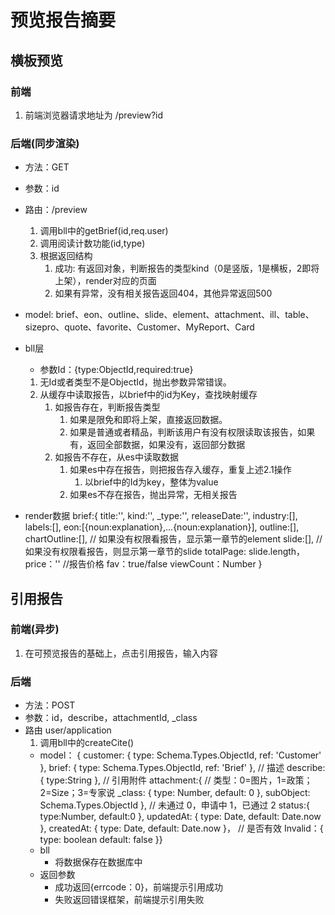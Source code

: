 <!-- 作者：赵权 -->
<!-- 日期：2019/12/08 -->
# 预览报告摘要

## 横板预览

### 前端

1. 前端浏览器请求地址为  /preview?id

### 后端(同步渲染)

- 方法：GET
- 参数：id
- 路由：/preview
  1. 调用bll中的getBrief(id,req.user)
  2. 调用阅读计数功能(id,type)
  3. 根据返回结构
     1. 成功: 有返回对象，判断报告的类型kind（0是竖版，1是横板，2即将上架），render对应的页面
     2. 如果有异常，没有相关报告返回404，其他异常返回500
- model:
  brief、eon、outline、slide、element、attachment、ill、table、sizepro、quote、favorite、Customer、MyReport、Card
- bll层
  - 参数Id：{type:ObjectId,required:true}
  1. 无Id或者类型不是ObjectId，抛出参数异常错误。
  2. 从缓存中读取报告，以brief中的id为Key，查找映射缓存
     1. 如报告存在，判断报告类型
        1. 如果是限免和即将上架，直接返回数据。
        2. 如果是普通或者精品，判断该用户有没有权限读取该报告，如果有，返回全部数据，如果没有，返回部分数据
     2. 如报告不存在，从es中读取数据
        1. 如果es中存在报告，则把报告存入缓存，重复上述2.1操作
           1. 以brief中的Id为key，整体为value
        2. 如果es不存在报告，抛出异常，无相关报告

- render数据
  brief:{
    title:'',
    kind:'',
    _type:'',
    releaseDate:'',
    industry:[],
    labels:[],
    eon:[{noun:explanation},...{noun:explanation}],
    outline:[],
    chartOutline:[], // 如果没有权限看报告，显示第一章节的element
    slide:[], // 如果没有权限看报告，则显示第一章节的slide
    totalPage: slide.length，
    price：'' //报告价格
    fav：true/false
    viewCount：Number
  }

## 引用报告

### 前端(异步)

1. 在可预览报告的基础上，点击引用报告，输入内容

### 后端

- 方法：POST
- 参数：id，describe，attachmentId,  _class
- 路由 user/application
  1. 调用bll中的createCite()
  - model：
    {
      customer: {
        type: Schema.Types.ObjectId,
        ref: 'Customer'
      },
      brief: {
        type: Schema.Types.ObjectId,
        ref: 'Brief'
      },
      // 描述
      describe:{
        type:String
      },
      // 引用附件
      attachment:{
        // 类型：0=图片，1=政策；2=Size；3=专家说
        _class: { type: Number, default: 0 },
        subObject: Schema.Types.ObjectId
      },
      // 未通过 0，申请中 1，已通过 2
      status:{
        type:Number,
        default:0
      },
      updatedAt: {
        type: Date,
        default: Date.now
      },
      createdAt: {
        type: Date,
        default: Date.now
      }，
      // 是否有效
      Invalid：{
          type: boolean
          default: false
      }}
  - bll
    - 将数据保存在数据库中
  - 返回参数
    - 成功返回{errcode：0}，前端提示引用成功
    - 失败返回错误框架，前端提示引用失败
